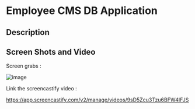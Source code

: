 # Employee CMS DB Application

## Description



## Screen Shots and Video

Screen grabs : 

![image](https://github.com/user-attachments/assets/ca19c810-89c4-46b3-b106-307f4ee38c52)



Link the screencastify video : 

https://app.screencastify.com/v2/manage/videos/9sD5Zcu3Tzu6BFW4IFJS

